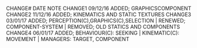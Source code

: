 CHANGE#       DATE          NOTE
CHANGE1       09/12/16      ADDED; GRAPHICSCOMPONENT
CHANGE2       11/12/16      ADDED; KINEMATICS AND STATIC TEXTURES
CHANGE3       03/01/17      ADDED; PERCEPTION(C),GRAPHICS(C),SELECTION | RENEWED; COMPONENT-SYSTEM | REMOVED; OLD STATICS AND COMPONENTS
CHANGE4       06/01/17      ADDED; BEHAVIOUR(C): SEEKING | KINEMATIC(C): MOVEMENT | MANAGERS: TARGET, COMPONENT
